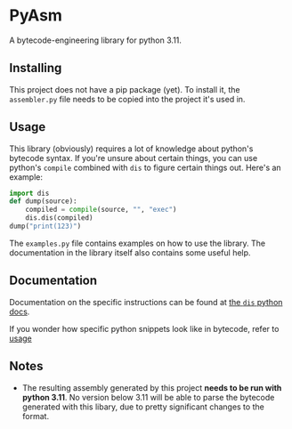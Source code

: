 # PyAsm
A bytecode-engineering library for python 3.11.

## Installing
This project does not have a pip package (yet). To install it, the `assembler.py` file needs to be copied into the project it's used in.

## Usage
This library (obviously) requires a lot of knowledge about python's bytecode syntax. If you're unsure about certain things, you can use python's `compile` combined with `dis` to figure certain things out. Here's an example:
```python
import dis
def dump(source):
    compiled = compile(source, "", "exec")
    dis.dis(compiled)
dump("print(123)")
```

The `examples.py` file contains examples on how to use the library. The documentation in the library itself also contains some useful help.

## Documentation
Documentation on the specific instructions can be found at [the `dis` python docs](https://docs.python.org/3/library/dis.html#python-bytecode-instructions).

If you wonder how specific python snippets look like in bytecode, refer to [usage](#usage)

## Notes
- The resulting assembly generated by this project **needs to be run with python 3.11**. No version below 3.11 will be able to parse the bytecode generated with this libary, due to pretty significant changes to the format.